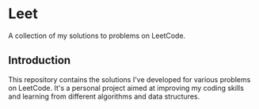 # Leet
A collection of my solutions to problems on LeetCode.

## Introduction

This repository contains the solutions I've developed for various problems on LeetCode. It's a personal project aimed at improving my coding skills and learning from different algorithms and data structures.

